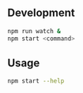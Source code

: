 ## Development

```sh
npm run watch &
npm start <command>
```

## Usage

```sh
npm start --help
```
